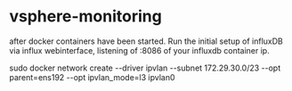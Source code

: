 # vsphere-monitoring

after docker containers have been started. Run the initial setup of influxDB via influx webinterface, listening of :8086 of your influxdb container ip.



sudo docker network create --driver ipvlan --subnet 172.29.30.0/23 --opt parent=ens192 --opt ipvlan_mode=l3 ipvlan0
